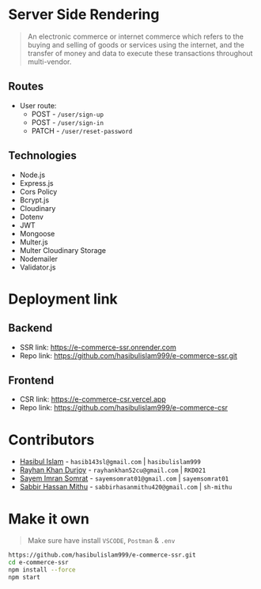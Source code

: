 # Server Side Rendering

> An electronic commerce or internet commerce which refers to the buying and selling of goods or services using the internet, and the transfer of money and data to execute these transactions throughout multi-vendor.

## Routes

- User route:
  - POST - `/user/sign-up`
  - POST - `/user/sign-in`
  - PATCH - `/user/reset-password`

## Technologies

- Node.js
- Express.js
- Cors Policy
- Bcrypt.js
- Cloudinary
- Dotenv
- JWT
- Mongoose
- Multer.js
- Multer Cloudinary Storage
- Nodemailer
- Validator.js

# Deployment link

## Backend

- SSR link: https://e-commerce-ssr.onrender.com
- Repo link: https://github.com/hasibulislam999/e-commerce-ssr.git

## Frontend

- CSR link: https://e-commerce-csr.vercel.app
- Repo link: https://github.com/hasibulislam999/e-commerce-csr

# Contributors

- [Hasibul Islam](https://github.com/hasibulislam999) - `hasib143sl@gmail.com` | `hasibulislam999`
- [Rayhan Khan Durjoy](https://github.com/RKD021) - `rayhankhan52cu@gmail.com` | `RKD021`
- [Sayem Imran Somrat](https://github.com/sayemsomrat01) - `sayemsomrat01@gmail.com` | `sayemsomrat01`
- [Sabbir Hassan Mithu](https://github.com/sh-mithu) - `sabbirhasanmithu420@gmail.com` | `sh-mithu`

# Make it own

> Make sure have install `VSCODE`, `Postman` & `.env`

```bash
https://github.com/hasibulislam999/e-commerce-ssr.git
cd e-commerce-ssr
npm install --force
npm start
```
